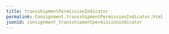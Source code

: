 ```yaml
---
title: transshipmentPermissionIndicator
permalink: Consignment.transshipmentPermissionIndicator.html
jsonid: consignment_transshipmentpermissionindicator
---
```

